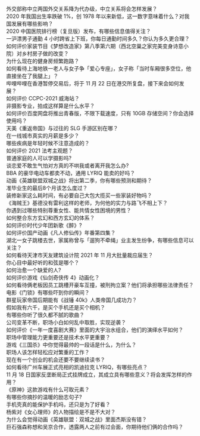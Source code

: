 外交部称中立两国外交关系降为代办级，中立关系将会怎样发展？  
2020 年我国出生率跌破 1%，创 1978 年以来新低，这一数字意味着什么？对我国发展有哪些影响？  
2020 中国医院排行榜（复旦版）发布，有哪些信息值得关注？  
一沪漂男子通勤 4 小时跨省上下班，你每日通勤时间多久？你认为多久更合理？  
如何评价家装节目《梦想改造家》第八季第六期（西北空巢之家完美变身诗意小院）对乡村房子做的改变？  
为什么现在的健身房频繁跑路？  
如何看待上海地铁一老人与女子争「爱心专座」，女子称「当时车厢很多空位，他直接坐在了我腿上」？  
哔哩哔哩在香港暂停交易后，将于 11 月 22 日在港交所复盘，接下来会如何发展？  
如何评价 CCPC-2021 威海站？  
非摄影专业，拍成这样算是什么水平？  
如何评价百度网盘将推出青春版，不限下载速度，只有 10GB 存储空间？你会选择使用吗？  
天美《重返帝国》与过往的 SLG 手游区别在哪？  
在一线城市真实的月薪是多少？  
哪些疾病是年轻时候不注意造成的？  
如何评价 2021 法考主观题？  
普通家庭的人可以学摄影吗?  
谈恋爱不敢生气怕对方真的不哄我或者离开我怎么办?  
BBA 的豪华电动车都卖不动，通用 LYRIQ 能卖的好吗？  
动画《英雄联盟双城之战》将出第二季，你有哪些预测和期待？  
准毕业生的最后8个月该怎么度过？  
装修新家这么耗时间，有必要自己大包大揽买一些家装好物吗？  
《海贼王》基德没有雷利这样的老师，为何他的实力与路飞不相上下？  
你遇到过哪些特别尊重女性、能共情女性困境的男性？  
如何整合东方玄幻和西方玄幻的体系？  
如何评价时代少年团新歌《醉》?  
如何评价国产动画《凡人修仙传》年番第四集？  
湖北一女子跳楼去世，家属称曾与「遛狗不牵绳」业主发生纷争，有哪些信息可以关注？  
如何看待天津市天友建筑设计院 2021 年 11 月大批量裁应届生？  
你心目中最好听的和弦是哪个？  
如何治愈一个缺爱的人?  
如何评价游戏《仙剑奇侠传 4》动画化？  
如何看待俩老板因员工跳槽开豪车互撞，被刑拘立案？他们将承担哪些法律责任？  
电影《门锁》有哪些吓到你的瞬间？  
群星玩家帝国后期能有《战锤 40k》人类帝国几成功力？  
假如我有六千，是买个手机还是买个相机？  
有哪些你听了很久都不腻的歌曲？  
公司变革不断，职场小白如何乱中取胜，实现逆袭？  
如何评价《一年一度喜剧大赛》里面的大宇治水组合，他们的演绎水平如何？  
职场中管理能力更重要还是技术水平更重要？  
游戏《三国杀》中你觉得最帅的一段话是什么，为什么？  
职场人该怎样轻松应对繁重的工作？  
现在有一个创业的机会还要不要继续读书？  
如何看待广州车展正式亮相的凯迪拉克 LYRIQ，有哪些亮点？  
11 月 18 日国家反垄断局正式挂牌成立，其成立具有哪些意义？将会发挥怎样的作用？  
《原神》这款游戏有什么可取元素？  
有哪些你摘抄的温暖的励志句子?  
手机壳真的能保护手机吗，还只是为了好看？  
杨紫对《女心理师》的人物描绘是不是不大对？  
为什么会觉得动画《英雄联盟：双城之战》里面杰斯没有错？  
巨石强森称想和吴京合作，透露两人之前有过会面，你期待他们俩的合作吗？  
